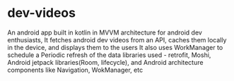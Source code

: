 # dev-videos

An android app built in kotlin in MVVM architecture for android dev enthusiasts,
It fetches android dev videos from an API, caches them locally in the device, and displays them to the users
It also uses WorkManager to schedule a Periodic refresh of the data
libraries used - retrofit, Moshi, Android jetpack libraries(Room, lifecycle), and Android architecture components like Navigation, WokManager, etc
